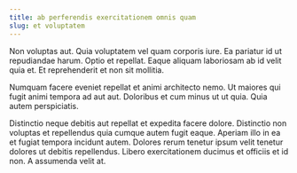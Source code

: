```yaml
---
title: ab perferendis exercitationem omnis quam
slug: et voluptatem
---
```


Non voluptas aut. Quia voluptatem vel quam corporis iure. Ea pariatur id ut repudiandae harum. Optio et repellat. Eaque aliquam laboriosam ab id velit quia et. Et reprehenderit et non sit mollitia.

Numquam facere eveniet repellat et animi architecto nemo. Ut maiores qui fugit animi tempora ad aut aut. Doloribus et cum minus ut ut quia. Quia autem perspiciatis.

Distinctio neque debitis aut repellat et expedita facere dolore. Distinctio non voluptas et repellendus quia cumque autem fugit eaque. Aperiam illo in ea et fugiat tempora incidunt autem. Dolores rerum tenetur ipsum velit tenetur dolores ut debitis repellendus. Libero exercitationem ducimus et officiis et id non. A assumenda velit at.
